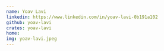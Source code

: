 ```yaml
---
name: Yoav Lavi
linkedin: https://www.linkedin.com/in/yoav-lavi-0b191a102
github: yoav-lavi
crates: yoav-lavi
home:
img: yoav-lavi.jpeg
---
```

